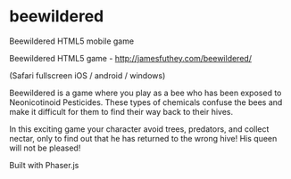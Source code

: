beewildered
===========

Beewildered HTML5 mobile game

Beewildered HTML5 game - http://jamesfuthey.com/beewildered/

(Safari fullscreen iOS / android / windows)

Beewildered is a game where you play as a bee who has been exposed to Neonicotinoid Pesticides. These types of chemicals confuse the bees and make it difficult for them to find their way back to their hives.

In this exciting game your character avoid trees, predators, and collect nectar, only to find out that he has returned to the wrong hive! His queen will not be pleased!

Built with Phaser.js
